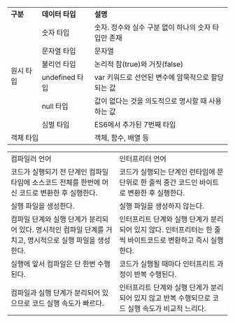 <table>
  <tr style='font-weight: bold;'>
    <td style='font-weight: bold;'>구분</td>
    <td>데이터 타입</td>
    <td>설명</td>
  </tr>
  <tr>
    <td rowspan="6">원시 타입</td>
    <td>숫자 타입</td>
    <td>숫자. 정수와 실수 구분 없이 하나의 숫자 타입만 존재</td>
  </tr>
  <tr>
    <td>문자열 타입</td>
    <td>문자열</td>
  </tr>
  <tr>
    <td>불리언 타입</td>
    <td>논리적 참(true)와 거짓(false)</td>
  </tr>
  <tr>
    <td>undefined 타입</td>
    <td>var 키워드로 선언된 변수에 암묵적으로 할당되는 값</td>
  </tr>
  <tr>
    <td>null 타입</td>
    <td>값이 없다는 것을 의도적으로 명시할 때 사용하는 값</td>
  </tr>
  <tr>
    <td>심벌 타입</td>
    <td>ES6에서 추가된 7번째 타입</td>
  </tr>
  <tr>
    <td colspan="2">객체 타입</td>
    <td>객체, 함수, 배열 등</td>
  </tr>
</table>

<table>
  <tr>
    <td>컴파일러 언어</td>
    <td>인터프리터 언어</td>
  </tr>
  <tr>
    <td>코드가 실행되기 전 단계인 컴파일 타임에 소스코드 전체를 한번에 머신 코드로 변환한 후 실행한다.</td>
    <td>코드가 실행되는 단계인 런타임에 문 단위로 한 줄씩 중간 코드인 바이트로 변환한 후 실행한다.</td>
  </tr>
  <tr>
    <td>실행 파일을 생성한다.</td>
    <td>실행 파일을 생성하지 않는다.</td>
  </tr>
  <tr>
    <td>컴파일 단계와 실행 단계가 분리되어 있다. 명시적인 컴파일 단계를 거치고, 명시적으로 실행 파일을 생성한다.</td>
    <td>인터프리트 단계와 실행 단계가 분리되어 있지 않다. 인터프리터는 한 줄씩 바이트코드로 변환하고 즉시 실행한다.</td>
  </tr>
  <tr>
    <td>실행에 앞서 컴파일은 단 한번 수행된다.</td>
    <td>코드가 실행될 때마다 인터프리트 과정이 반복 수행된다.</td>
  </tr>
  <tr>
    <td>컴파일과 실행 단계가 분리되어 있으므로 코드 실행 속도가 빠르다.</td>
    <td>인터프리트 단계와 실행 단계가 분리되어 있지 않고 반복 수행되므로 코드 실행 속도가 비교적 느리다.</td>
  </tr>
</table>
